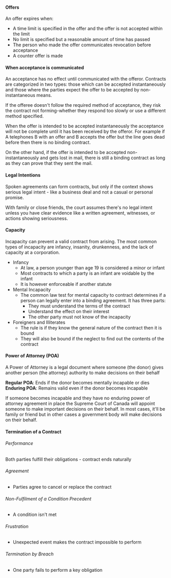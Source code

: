 #### Offers
An offer expires when:
* A time limit is specified in the offer and the offer is not accepted within the limit
* No limit is specified but a reasonable amount of time has passed
* The person who made the offer communicates revocation before acceptance
* A counter offer is made

#### When acceptance is communicated
An acceptance has no effect until communicated with the offeror.
Contracts are categorized in two types: those which can be accepted instantaneously and those where the parties expect the offer to be accepted by non-instantaneous means.

If the offeree doesn't follow the required method of acceptance, they risk the contract not forming-whether they respond too slowly or use a different method specified.

When the offer is intended to be accepted instantaneously the acceptance will not be complete until it has been received by the offeror. For example if A telephones B  with an offer and B accepts the offer but the line goes dead before then there is no binding contract.

On the other hand, if the offer is intended to be accepted non-instantaneously and gets lost in mail, there is still a binding contract as long as they can prove that they sent the mail.

#### Legal Intentions
Spoken agreements can form contracts, but only if the context shows serious legal intent - like a business deal and not a casual or personal promise.

With family or close friends, the court assumes there's no legal intent unless you have clear evidence like a written agreement, witnesses, or actions showing seriousness.

#### Capacity
Incapacity can prevent a valid contract from arising. The most common types of incapacity are infancy, insanity, drunkenness, and the lack of capacity at a corporation.
* Infancy
	* At law, a person younger than age 19 is considered a minor or infant
	* Most contracts to which a party is an infant are voidable by the infant
	* It is however enforceable if another statute
* Mental Incapacity
	* The common law test for mental capacity to contract determines if a person can legally enter into a binding agreement. It has three parts:
		* They must understand the terms of the contract
		* Understand the effect on their interest
		* The other party must not know of the incapacity
* Foreigners and Illiterates
	* The rule is if they know the general nature of the contract then it is bound
	* They will also be bound if the neglect to find out the contents of the contract

#### Power of Attorney (POA)
A Power of Attorney is a legal document where someone (the donor) gives another person (the attorney) authority to make decisions on their behalf

**Regular POA**: Ends if the donor becomes mentally incapable or dies
**Enduring POA**: Remains valid even if the donor becomes incapable

If someone becomes incapable and they have no enduring power of attorney agreement in place the Supreme Court of Canada will appoint someone to make important decisions on their behalf.
In most cases, it'll be family or friend but in other cases a government body will make decisions on their behalf.

#### Termination of a Contract
###### Performance
Both parties fulfill their obligations - contract ends naturally
###### Agreement
* Parties agree to cancel or replace the contract
###### Non-Fulfilment of a Condition Precedent
* A condition isn't met
###### Frustration
* Unexpected event makes the contract impossible to perform
###### Termination by Breach
* One party fails to perform a key obligation
